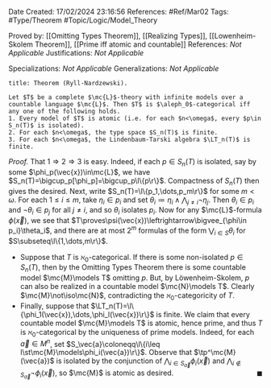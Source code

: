 <div class="topSpace"></div>

Date Created: 17/02/2024 23:16:56
References: #Ref/Mar02
Tags: #Type/Theorem #Topic/Logic/Model_Theory

Proved by: [[Omitting Types Theorem]], [[Realizing Types]], [[Lowenheim-Skolem Theorem]], [[Prime iff atomic and countable]]
References: <i>Not Applicable</i>
Justifications: <i>Not Applicable</i>

Specializations: <i>Not Applicable</i>
Generalizations: <i>Not Applicable</i>

``` ad-Theorem
title: Theorem (Ryll-Nardzewski).

Let $T$ be a complete $\mc{L}$-theory with infinite models over a countable language $\mc{L}$. Then $T$ is $\aleph_0$-categorical iff any one of the following holds.
1. Every model of $T$ is atomic (i.e. for each $n<\omega$, every $p\in S_n(T)$ is isolated).
2. For each $n<\omega$, the type space $S_n(T)$ is finite.
3. For each $n<\omega$, the Lindenbaum-Tarski algebra $\LT_n(T)$ is finite.

```

<i>Proof.</i> That $1\Rightarrow2\Rightarrow3$ is easy. Indeed, if each $p\in S_n(T)$ is isolated, say by some $\phi_p(\vec{x})\in\mc{L}$, we have $S_n(T)=\bigcup_p[\phi_p]=\bigcup_p\l\{p\r\}$. Compactness of $S_n(T)$ then gives the desired. Next, write $S_n(T)=\l\{p_1,\dots,p_m\r\}$ for some $m<\omega$. For each $1\leq i\leq m$, take $\eta_i\in p_i$ and set $\theta_i\coloneqq\eta_i\land\bigwedge_{j\neq i}\lnot\eta_j$. Then $\theta_i\in p_i$ and $\lnot\theta_i\in p_j$ for all $j\neq i$, and so $\theta_i$ isolates $p_i$. Now for any $\mc{L}$-formula $\phi(\vec{x})$, we see that $T\proves\psi(\vec{x})\leftrightarrow\bigvee_{\phi\in p_i}\theta_i$, and there are at most $2^m$ formulas of the form $\bigvee_{i\in S}\theta_i$ for $S\subseteq\l\{1,\dots,m\r\}$.
* Suppose that $T$ is $\aleph_0$-categorical. If there is some non-isolated $p\in S_n(T)$, then by the Omitting Types Theorem there is some countable model $\mc{M}\models T$ omitting $p$. But, by Löwenheim-Skolem, $p$ can also be realized in a countable model $\mc{N}\models T$. Clearly $\mc{M}\not\iso\mc{N}$, contradicting the $\aleph_0$-categoricity of $T$.
* Finally, suppose that $\LT_n(T)=\l\{\phi_1(\vec{x}),\dots,\phi_l(\vec{x})\r\}$ is finite. We claim that every countable model $\mc{M}\models T$ is atomic, hence prime, and thus $T$ is $\aleph_0$-categorical by the uniqueness of prime models. Indeed, for each $\vec{a}\in M^n$, set $S_\vec{a}\coloneqq\l\{i\leq l\st\mc{M}\models\phi_i(\vec{a})\r\}$. Observe that $\tp^\mc{M}(\vec{a})$ is isolated by the conjunction of $\bigwedge_{i\in S_\vec{a}}\phi_i(\vec{x})$ and $\bigwedge_{i\not\in S_\vec{a}}\lnot\phi_i(\vec{x})$, so $\mc{M}$ is atomic as desired.<span style="float:right;">$\blacksquare$</span>
